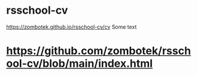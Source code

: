 # rsschool-cv
https://zombotek.github.io/rsschool-cv/cv
Some text
# https://github.com/zombotek/rsschool-cv/blob/main/index.html
